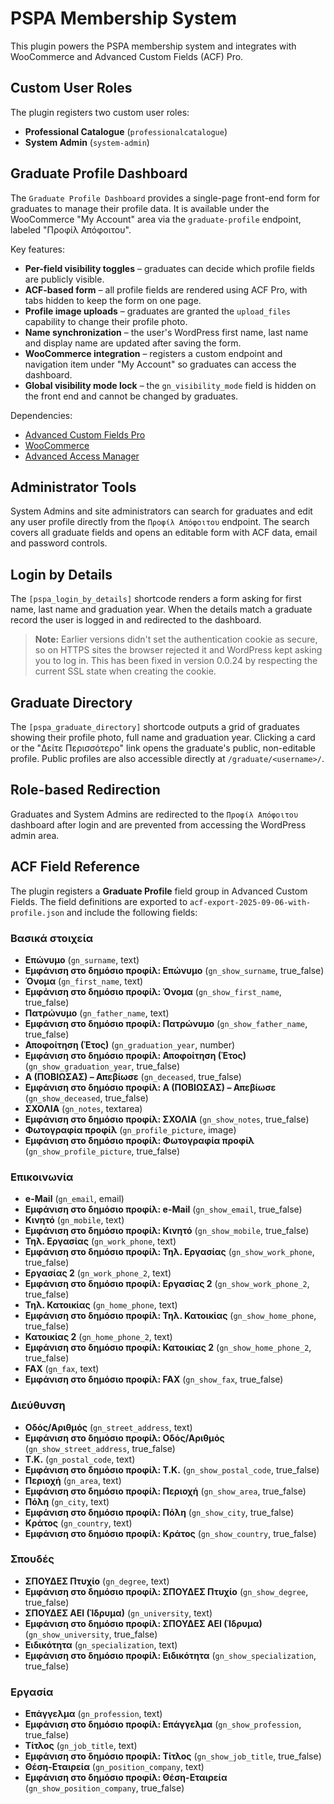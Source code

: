 # PSPA Membership System

This plugin powers the PSPA membership system and integrates with WooCommerce and Advanced Custom Fields (ACF) Pro.

## Custom User Roles

The plugin registers two custom user roles:

- **Professional Catalogue** (`professionalcatalogue`)
- **System Admin** (`system-admin`)

## Graduate Profile Dashboard

The `Graduate Profile Dashboard` provides a single-page front-end form for graduates to manage their profile data. It is available under the WooCommerce "My Account" area via the `graduate-profile` endpoint, labeled "Προφίλ Απόφοιτου".

Key features:

 - **Per-field visibility toggles** – graduates can decide which profile fields are publicly visible.
 - **ACF-based form** – all profile fields are rendered using ACF Pro, with tabs hidden to keep the form on one page.
 - **Profile image uploads** – graduates are granted the `upload_files` capability to change their profile photo.
 - **Name synchronization** – the user's WordPress first name, last name and display name are updated after saving the form.
- **WooCommerce integration** – registers a custom endpoint and navigation item under "My Account" so graduates can access the dashboard.
- **Global visibility mode lock** – the `gn_visibility_mode` field is hidden on the front end and cannot be changed by graduates.

Dependencies:

- [Advanced Custom Fields Pro](https://www.advancedcustomfields.com/pro/)
- [WooCommerce](https://woocommerce.com/)
- [Advanced Access Manager](https://wordpress.org/plugins/advanced-access-manager/)

## Administrator Tools

System Admins and site administrators can search for graduates and edit any user profile directly from the `Προφίλ Απόφοιτου` endpoint. The search covers all graduate fields and opens an editable form with ACF data, email and password controls.

## Login by Details

The `[pspa_login_by_details]` shortcode renders a form asking for first name, last name and graduation year. When the details match a graduate record the user is logged in and redirected to the dashboard.

> **Note:** Earlier versions didn't set the authentication cookie as secure, so on HTTPS sites the browser rejected it and WordPress kept asking you to log in. This has been fixed in version 0.0.24 by respecting the current SSL state when creating the cookie.

## Graduate Directory

The `[pspa_graduate_directory]` shortcode outputs a grid of graduates showing their profile photo, full name and graduation year. Clicking a card or the "Δείτε Περισσότερο" link opens the graduate's public, non-editable profile. Public profiles are also accessible directly at `/graduate/<username>/`.

## Role-based Redirection

Graduates and System Admins are redirected to the `Προφίλ Απόφοιτου` dashboard after login and are prevented from accessing the WordPress admin area.

## ACF Field Reference

The plugin registers a **Graduate Profile** field group in Advanced Custom Fields. The field definitions are exported to `acf-export-2025-09-06-with-profile.json` and include the following fields:

### Βασικά στοιχεία
- **Επώνυμο** (`gn_surname`, text)
- **Εμφάνιση στο δημόσιο προφίλ: Επώνυμο** (`gn_show_surname`, true_false)
- **Όνομα** (`gn_first_name`, text)
- **Εμφάνιση στο δημόσιο προφίλ: Όνομα** (`gn_show_first_name`, true_false)
- **Πατρώνυμο** (`gn_father_name`, text)
- **Εμφάνιση στο δημόσιο προφίλ: Πατρώνυμο** (`gn_show_father_name`, true_false)
- **Αποφοίτηση (Έτος)** (`gn_graduation_year`, number)
- **Εμφάνιση στο δημόσιο προφίλ: Αποφοίτηση (Έτος)** (`gn_show_graduation_year`, true_false)
- **Α (ΠΟΒΙΩΣΑΣ) – Απεβίωσε** (`gn_deceased`, true_false)
- **Εμφάνιση στο δημόσιο προφίλ: Α (ΠΟΒΙΩΣΑΣ) – Απεβίωσε** (`gn_show_deceased`, true_false)
- **ΣΧΟΛΙΑ** (`gn_notes`, textarea)
- **Εμφάνιση στο δημόσιο προφίλ: ΣΧΟΛΙΑ** (`gn_show_notes`, true_false)
- **Φωτογραφία προφίλ** (`gn_profile_picture`, image)
- **Εμφάνιση στο δημόσιο προφίλ: Φωτογραφία προφίλ** (`gn_show_profile_picture`, true_false)

### Επικοινωνία
- **e-Mail** (`gn_email`, email)
- **Εμφάνιση στο δημόσιο προφίλ: e-Mail** (`gn_show_email`, true_false)
- **Κινητό** (`gn_mobile`, text)
- **Εμφάνιση στο δημόσιο προφίλ: Κινητό** (`gn_show_mobile`, true_false)
- **Τηλ. Εργασίας** (`gn_work_phone`, text)
- **Εμφάνιση στο δημόσιο προφίλ: Τηλ. Εργασίας** (`gn_show_work_phone`, true_false)
- **Εργασίας 2** (`gn_work_phone_2`, text)
- **Εμφάνιση στο δημόσιο προφίλ: Εργασίας 2** (`gn_show_work_phone_2`, true_false)
- **Τηλ. Κατοικίας** (`gn_home_phone`, text)
- **Εμφάνιση στο δημόσιο προφίλ: Τηλ. Κατοικίας** (`gn_show_home_phone`, true_false)
- **Κατοικίας 2** (`gn_home_phone_2`, text)
- **Εμφάνιση στο δημόσιο προφίλ: Κατοικίας 2** (`gn_show_home_phone_2`, true_false)
- **FAX** (`gn_fax`, text)
- **Εμφάνιση στο δημόσιο προφίλ: FAX** (`gn_show_fax`, true_false)

### Διεύθυνση
- **Οδός/Αριθμός** (`gn_street_address`, text)
- **Εμφάνιση στο δημόσιο προφίλ: Οδός/Αριθμός** (`gn_show_street_address`, true_false)
- **Τ.Κ.** (`gn_postal_code`, text)
- **Εμφάνιση στο δημόσιο προφίλ: Τ.Κ.** (`gn_show_postal_code`, true_false)
- **Περιοχή** (`gn_area`, text)
- **Εμφάνιση στο δημόσιο προφίλ: Περιοχή** (`gn_show_area`, true_false)
- **Πόλη** (`gn_city`, text)
- **Εμφάνιση στο δημόσιο προφίλ: Πόλη** (`gn_show_city`, true_false)
- **Κράτος** (`gn_country`, text)
- **Εμφάνιση στο δημόσιο προφίλ: Κράτος** (`gn_show_country`, true_false)

### Σπουδές
- **ΣΠΟΥΔΕΣ Πτυχίο** (`gn_degree`, text)
- **Εμφάνιση στο δημόσιο προφίλ: ΣΠΟΥΔΕΣ Πτυχίο** (`gn_show_degree`, true_false)
- **ΣΠΟΥΔΕΣ ΑΕΙ (Ίδρυμα)** (`gn_university`, text)
- **Εμφάνιση στο δημόσιο προφίλ: ΣΠΟΥΔΕΣ ΑΕΙ (Ίδρυμα)** (`gn_show_university`, true_false)
- **Ειδικότητα** (`gn_specialization`, text)
- **Εμφάνιση στο δημόσιο προφίλ: Ειδικότητα** (`gn_show_specialization`, true_false)

### Εργασία
- **Επάγγελμα** (`gn_profession`, text)
- **Εμφάνιση στο δημόσιο προφίλ: Επάγγελμα** (`gn_show_profession`, true_false)
- **Τίτλος** (`gn_job_title`, text)
- **Εμφάνιση στο δημόσιο προφίλ: Τίτλος** (`gn_show_job_title`, true_false)
- **Θέση-Εταιρεία** (`gn_position_company`, text)
- **Εμφάνιση στο δημόσιο προφίλ: Θέση-Εταιρεία** (`gn_show_position_company`, true_false)
